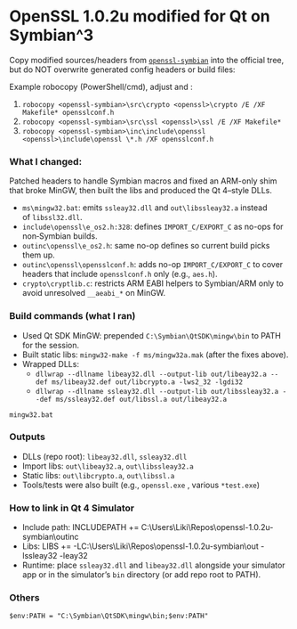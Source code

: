 # OpenSSL 1.0.2u modified for Qt on Symbian^3

Copy modified sources/headers from [`openssl-symbian`](https://github.com/shinovon/openssl-symbian) into the official tree, but do NOT overwrite generated config headers or build files:

Example robocopy (PowerShell/cmd), adjust <openssl-symbian> and <openssl>:

1. `robocopy <openssl-symbian>\src\crypto <openssl>\crypto /E /XF Makefile* opensslconf.h`
1. `robocopy <openssl-symbian>\src\ssl <openssl>\ssl /E /XF Makefile*`
1. `robocopy <openssl-symbian>\inc\include\openssl <openssl>\include\openssl \*.h /XF opensslconf.h`

### What I changed:

Patched headers to handle Symbian macros and fixed an ARM-only shim that broke MinGW, then built the libs and produced the Qt 4–style DLLs.

- `ms\mingw32.bat`: emits `ssleay32.dll` and `out\libssleay32.a` instead of `libssl32.dll`.
- `include\openssl\e_os2.h:328`: defines `IMPORT_C/EXPORT_C` as no-ops for non‑Symbian builds.
- `outinc\openssl\e_os2.h`: same no-op defines so current build picks them up.
- `outinc\openssl\opensslconf.h`: adds no-op `IMPORT_C/EXPORT_C` to cover headers that include `opensslconf.h` only (e.g., `aes.h`).
- `crypto\cryptlib.c`: restricts ARM EABI helpers to Symbian/ARM only to avoid unresolved `__aeabi_*` on MinGW.

### Build commands (what I ran)

- Used Qt SDK MinGW: prepended `C:\Symbian\QtSDK\mingw\bin` to PATH for the session.
- Built static libs: `mingw32-make -f ms/mingw32a.mak` (after the fixes above).
- Wrapped DLLs:
  - `dllwrap --dllname libeay32.dll --output-lib out/libeay32.a --def ms/libeay32.def out/libcrypto.a -lws2_32 -lgdi32`
  - `dllwrap --dllname ssleay32.dll --output-lib out/libssleay32.a --def ms/ssleay32.def out/libssl.a out/libeay32.a`

`mingw32.bat`

### Outputs

- DLLs (repo root): `libeay32.dll`, `ssleay32.dll`
- Import libs: `out\libeay32.a`, `out\libssleay32.a`
- Static libs: `out\libcrypto.a`, `out\libssl.a`
- Tools/tests were also built (e.g., `openssl.exe` , various `*test.exe`)

### How to link in Qt 4 Simulator

- Include path: INCLUDEPATH += C:\Users\Liki\Repos\openssl-1.0.2u-symbian\outinc
- Libs: LIBS += -LC:\Users\Liki\Repos\openssl-1.0.2u-symbian\out -lssleay32 -leay32
- Runtime: place `ssleay32.dll` and `libeay32.dll` alongside your simulator app or in the simulator’s `bin` directory (or add repo root to PATH).

### Others

`$env:PATH = "C:\Symbian\QtSDK\mingw\bin;$env:PATH"`
